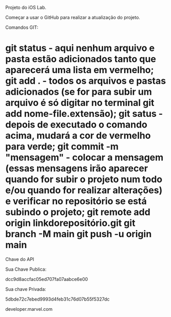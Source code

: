 Projeto do iOS Lab.


Começar a usar o GitHub para realizar a atualização do projeto.

Comandos GIT:

git status - aqui nenhum arquivo e pasta estão adicionados tanto que aparecerá uma lista em vermelho;
git add . - todos os arquivos e pastas adicionados (se for para subir um arquivo é só digitar no terminal git add nome-file.extensão);
git satus - depois de executado o comando acima, mudará a cor de vermelho para verde;
git commit -m "mensagem" - colocar a mensagem (essas mensagens irão aparecer quando for subir o projeto num todo e/ou quando for realizar alterações) e verificar no repositório se está subindo o projeto;
git remote add origin linkdorepositório.git
git branch -M main
git push -u origin main
=======
Chave do API

Sua Chave Publica:

dcc9d8accfac05ed707fa07aabce6e00

Sua chave Privada:

5dbde72c7ebed9993d4feb31c76d07b55f5327dc

developer.marvel.com


